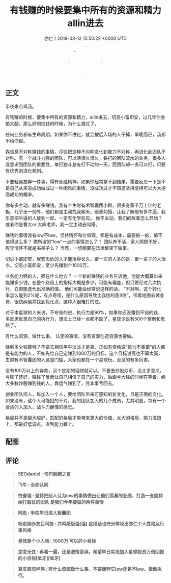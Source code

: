 <h1 align="center">有钱赚的时候要集中所有的资源和精力allin进去</h1>
<p align="center">
    <a>亦仁 / 2019-03-12 15:50:22 &#43;0000 UTC</a>
</p>

<div align="center">
    <img src="https://images.zsxq.com/Fn3NQqCN8nuGF86yZPXSbEsl0mb3?e=1590940799&amp;token=kIxbL07-8jAj8w1n4s9zv64FuZZNEATmlU_Vm6zD:pfbNc8W3hS0oYG_hyXXh_rHMHuc=" width="100" height="100" style="border:1px solid;border-radius:50%; color:#ffffff"/>
</div>

## 正文

<div>
半夜来点鸡汤。

有钱赚的时候，要集中所有的资源和精力，allin进去，切忌小富即安，过几年你会拍大腿，那么好的捡钱的时候，为什么错过了。

任何业务都有生命周期，如果你不进化，就会被后入场的人干掉，早晚而已，汤都不给你留。

靠信息不对称赚钱的事情，尽快把这种不对称进化到能力不对称，再进化到团队不对称。有一个战斗力强的团队，可以活很久很久，铁打的团队流水的业务，很多人没意识到团队的重要性，单打独斗总有打不动的一天，而团队却一直可以打，只要有优秀的进化机制。

不要轻易放弃一件事，得有死磕精神，如果你经常拿不到结果，需要反思一下是不是自己从来没成功做成过一件困难的事情，没成功过才不知道坚持坚持可以大大提高成功的概率。

你有多主动，就有多赚钱。我有个生财有术智囊团小群，很多身家千万上亿的老板，几乎无一例外，他们都是主动找我聊天，跟我勾搭，让我了解他有多牛逼，我乐意把牛逼的人放到一起，一定有化学反应。 你不主动，我们的故事怎么开始？ 或者你是曹大or 大辉老师，我一定主动去勾搭。

赚钱的事情没有low不low，坚持情怀和价值观，都是有成本，需要掂一掂，值不值得这么多？ 做所谓的“low”一点的事情怎么了？ 团队养不活、家人照顾不好，死守情怀不就是书呆子么？  当然，一切都要在法律框架下做事。

切忌小富即安，居安思危的人才能活得长久，富一次的人多的是，富一辈子的人很少。切忌小富即安，至少先赚到个1000万。

业务能力强的人，强在什么地方？ 一个新的赚钱的业务告诉他，他能大概算出来能赚多少钱，在整个路径上的指标大概是多少，可能有偏差，但只要经过几次执行，立即能迭代出准确的值。 他们可能会经常说这样的话， “不对啊，这个转化率怎么能到2%呢，有点奇怪，是什么原因导致比我估的高4倍”，带着地图去做业务，很快纠偏并找到优化点，这种人很难打的过。

对于本星球的人来说，不夸张的说，执行力是90%，如果你还没赚到不错的钱，多反思反思自己的执行力，想法上已经一点都不缺了，星球少说有500个案例和思路了。

有什么资源，做什么事。 认定的事情，没有资源创造资源也要做。

赚到多少钱算够？不要去相信平平淡淡才是真，正如有资格说“能力不重要”的人都是有能力的人，不如先给自己定赚到1000万的目标，这个目标说高也不算太高，生财有术智囊团的人这是门槛，大家也都在一个星球玩，没见的有多厉害。

没有100万以上的存款，买个定期的理财就可以。不要去炒股炒币，没太多意义，亏钱了还好，赚钱了反而让自己相信了自己的实力，后面亏大钱的时候在等着，绝大多数炒股赚到钱的人，靠运气赚到了，凭本事亏回去。 

创业团队招人，每加入一个人，要给团队带来可感知的新变化，且是正面的变化。如果没有，这个人可能招的不对，我的团队加入的几个成员，尤其明显，每有一个合适的人加入，战斗力翻倍的感觉。

格局并不是越大越好，匹配的格局才能带来更大的价值，太大的格局，能力没跟上，那最好低调点，直到能力跟上。
</div>

## 配图
<div class="image" align="center">

</div>

## 评论

<div align="left">
<div>

<blockquote >
<span> <strong>SEOdaniel : 句句肺腑之言 </strong></span>
</blockquote>

<blockquote >
<span> <strong>飞牛 : 全部认同 </strong></span>
</blockquote>

<blockquote >
<span> <strong>穷查理 : 坚持把别人认为low的事情做出让他们羡慕的业绩、打造一支能持续打胜仗的团队  是我们今年要做的两件事情 </strong></span>
</blockquote>

<blockquote >
<span> <strong>阿彪 : 争取早日进入智囊团 </strong></span>
</blockquote>

<blockquote >
<span> <strong>杨宏刚@友巨科技 : 共鸣感极强[强]
这段话也充分体现出亦仁个人性格及行事风格 </strong></span>
</blockquote>

<blockquote >
<span> <strong>星佳是个小人物 : 1000万 可以的小目标 </strong></span>
</blockquote>

<blockquote >
<span> <strong>念念无住 : 再看一遍，还是激情澎湃。希望早日实现加入星球投资万倍回报的小目标[呲牙][呲牙] </strong></span>
</blockquote>

<blockquote >
<span> <strong>真皮哥邓坤伟 : 有什么资源做什么事。不要嫌弃它low还是不low。极致执行。 </strong></span>
</blockquote>

</div>
</div>